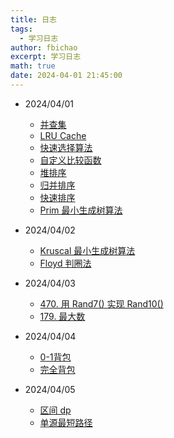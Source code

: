```yaml
---
title: 日志
tags:
  - 学习日志
author: fbichao
excerpt: 学习日志
math: true
date: 2024-04-01 21:45:00
---
```


- 2024/04/01
    - [并查集](https://algo.itcharge.cn/07.Tree/05.Union-Find/01.Union-Find/)
    - [LRU Cache](https://leetcode.cn/problems/lru-cache/description/)
    - [快速选择算法](https://leetcode.cn/problems/kth-largest-element-in-an-array/description/)
    - [自定义比较函数](https://blog.csdn.net/m0_51661400/article/details/134814297)
    - [堆排序](https://leetcode.cn/problems/sort-an-array/description/)
    - [归并排序](https://leetcode.cn/problems/sort-an-array/description/)
    - [快速排序](https://leetcode.cn/problems/sort-an-array/description/)
    - [Prim 最小生成树算法](https://www.bilibili.com/video/BV1A5411M7zc/?spm_id_from=333.788&vd_source=6b7318e67e39b5bafca0bdf81fef061f)


- 2024/04/02
    - [Kruscal 最小生成树算法](https://www.bilibili.com/video/BV1Sv411V781/?spm_id_from=333.788&vd_source=6b7318e67e39b5bafca0bdf81fef061f)
    - [Floyd 判圈法](https://blog.csdn.net/qq_45928520/article/details/118787532)

- 2024/04/03
    - [470. 用 Rand7() 实现 Rand10()](https://leetcode.cn/problems/implement-rand10-using-rand7/description/)
    - [179. 最大数](https://leetcode.cn/problems/largest-number/description/)

- 2024/04/04
    - [0-1背包](https://algo.itcharge.cn/10.Dynamic-Programming/04.Knapsack-Problem/01.Knapsack-Problem-01/)
    - [完全背包](https://algo.itcharge.cn/10.Dynamic-Programming/04.Knapsack-Problem/02.Knapsack-Problem-02/)

- 2024/04/05
    - [区间 dp](https://algo.itcharge.cn/10.Dynamic-Programming/05.Interval-DP/01.Interval-DP/)
    - [单源最短路径](https://algo.itcharge.cn/08.Graph/04.Graph-Shortest-Path/01.Graph-Single-Source-Shortest-Path-01/)



